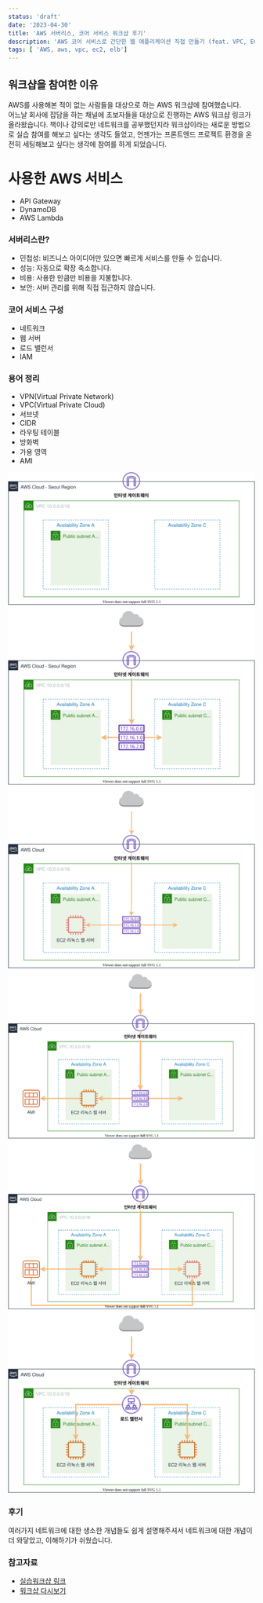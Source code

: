 ```yaml
---
status: 'draft'
date: '2023-04-30'
title: 'AWS 서버리스, 코어 서비스 워크샵 후기'
description: 'AWS 코어 서비스로 간단한 웹 애플리케이션 직접 만들기 (feat. VPC, EC2, ELB)'
tags: [ 'AWS, aws, vpc, ec2, elb']
---
```


## 워크샵을 참여한 이유

AWS를 사용해본 적이 없는 사람들을 대상으로 하는 AWS 워크샵에 참여했습니다.<br>
어느날 회사에 잡담을 하는 채널에 초보자들을 대상으로 진행하는 AWS 워크샵 링크가 올라왔습니다. 책이나 강의로만 네트워크를 공부했던지라 워크샵이라는 새로운 방법으로 실습 참여를 해보고 싶다는 생각도 들었고, 언젠가는 프론트엔드 프로젝트 환경을 온전히 세팅해보고 싶다는 생각에 참여를 하게 되었습니다.<br>

# 사용한 AWS 서비스

- API Gateway
- DynamoDB
- AWS Lambda

### 서버리스란?

- 민첩성: 비즈니스 아이디어만 있으면 빠르게 서비스를 만들 수 있습니다.
- 성능: 자동으로 확장 축소합니다.
- 비용: 사용한 만큼만 비용을 지불합니다.
- 보안: 서버 관리를 위해 직접 접근하지 않습니다.

### 코어 서비스 구성

- 네트워크
- 웹 서버
- 로드 밸런서
- IAM

### 용어 정리

- VPN(Virtual Private Network)
- VPC(Virtual Private Cloud)
- 서브넷
- CIDR
- 라우팅 테이블
- 방화벽
- 가용 영역
- AMI

<img src="./vpc.svg" />
<img src="./routingtable.svg" />
<img src="./ec2.svg" />
<img src="./ami.svg" />
<img src="./gateway.svg" />
<img src="./loadbalancer.svg" />

### 후기

여러가지 네트워크에 대한 생소한 개념들도 쉽게 설명해주셔서 네트워크에 대한 개념이 더 와닿았고, 이해하기가 쉬웠습니다.

### 참고자료

- [실습워크샵 링크](https://catalog.us-east-1.prod.workshops.aws/workshops/600420b7-5c4c-498f-9b80-bc7798963ba3/ko-KR/serverless)<br>
- [워크샵 다시보기](https://kr-resources.awscloud.com/aws-builders-korea-program)<br>
